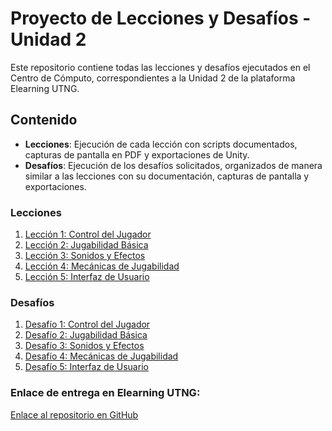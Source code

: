 # Proyecto de Lecciones y Desafíos - Unidad 2

Este repositorio contiene todas las lecciones y desafíos ejecutados en el Centro de Cómputo, correspondientes a la Unidad 2 de la plataforma Elearning UTNG.

## Contenido

- **Lecciones**: Ejecución de cada lección con scripts documentados, capturas de pantalla en PDF y exportaciones de Unity.
- **Desafíos**: Ejecución de los desafíos solicitados, organizados de manera similar a las lecciones con su documentación, capturas de pantalla y exportaciones.

### Lecciones

1. [Lección 1: Control del Jugador](Lecciones/Lección1/README.md)
2. [Lección 2: Jugabilidad Básica](Lecciones/Lección2/README.md)
3. [Lección 3: Sonidos y Efectos](Lecciones/Lección3/README.md)
4. [Lección 4: Mecánicas de Jugabilidad](Lecciones/Lección4/README.md)
5. [Lección 5: Interfaz de Usuario](Lecciones/Lección5/README.md)

### Desafíos

1. [Desafío 1: Control del Jugador](Desafios/Desafio1_Control_Jugador/README.md)
2. [Desafío 2: Jugabilidad Básica](Desafios/Desafio2_Jugabilidad_Basica/README.md)
3. [Desafío 3: Sonidos y Efectos](Desafios/Desafio3_Sonidos_Efectos/README.md)
4. [Desafío 4: Mecánicas de Jugabilidad](Desafios/Desafio4_Mecanicas_Jugabilidad/README.md)
5. [Desafío 5: Interfaz de Usuario](Desafios/Desafio5_Interfaz_Usuario/README.md)

### Enlace de entrega en Elearning UTNG:
[Enlace al repositorio en GitHub](https://github.com/tu_usuario/tu_repositorio)
